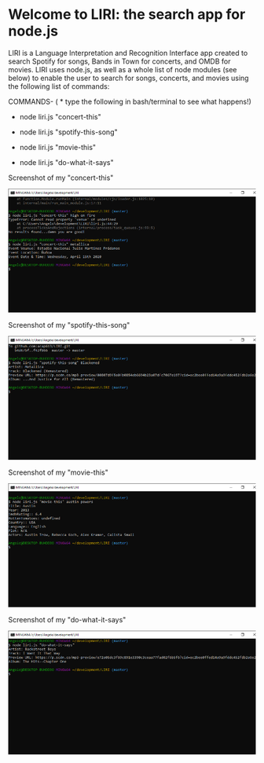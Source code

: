 # Welcome to LIRI: the search app for node.js
LIRI is a Language Interpretation and Recognition Interface app created to search Spotify for songs, Bands in Town for concerts, and OMDB for movies. LIRI uses node.js, as well as a whole list of node modules (see below) to enable the user to search for songs, concerts, and movies using the following list of commands:

COMMANDS- ( * type the following in bash/terminal to see what happens!)

 * node liri.js "concert-this"

 * node liri.js "spotify-this-song"

 * node liri.js "movie-this"

 * node liri.js "do-what-it-says"

 Screenshot of my "concert-this"

![alt text](./images/concert.png?raw=true)

Screenshot of my "spotify-this-song"

![alt text](./images/spotify.png?raw=true)

 Screenshot of my "movie-this"

![alt text](./images/omdb.png?raw=true)

Screenshot of my "do-what-it-says"

![alt text](./images/bsboys.png?raw=true)

